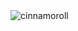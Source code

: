 <img src="https://i.pinimg.com/564x/bc/0e/c6/bc0ec67e66feb6220705a2ac8ac24a3d.jpg" alt="cinnamoroll">

